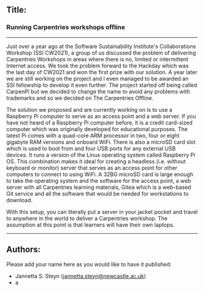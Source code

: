 ## Title:
### Running Carpentries workshops offline
---

Just over a year ago at the Software Sustainability Institute's Collaborations Workshop (SSI CW2021), a group of us discussed the problem of delivering Carpentries Workshops in areas where there is no, limited or intermittent Internet access. We took the problem forward to the Hackday which was the last day of CW2021 and won the first prize with our solution. A year later we are still working on the project and I even managed to be awarded an SSI fellowship to develop it even further. The project started off being called CarpenPi but we decided to change the name to avoid any problems with trademarks and so we decided on The Carpentries Offline.

The solution we proposed and are currently working on is to use a Raspberry Pi computer to serve as an access point and a web server. If you have not heard of a Raspberry Pi computer before, it is a credit card-sized computer which was originally developed for educational purposes. The latest Pi comes with a quad-core ARM processor in two, four or eight gigabyte RAM versions and onboard WiFi. There is also a microSD card slot which is used to boot from and four USB ports for any external USB devices. It runs a version of the Linux operating system called Raspberry Pi OS. This combination makes it ideal for creating a headless (i.e. without keyboard or monitor) server that serves as an access point for other computers to connect to using WiFi. A 32BG microSD card is large enough to take the operating system and the software for the access point, a web server with all Carpentries learning materials, Gitea which is a web-based Git service and all the software that would be needed for workstations to download.

With this setup, you can literally put a server in your jacket pocket and travel to anywhere in the world to deliver a Carpentries workshop. The assumption at this point is that learners will have their own laptops.


---
## Authors:
Please add your name here as you would like to have it published:
- Jannetta S. Steyn (jannetta.steyn@newcastle.ac.uk)
- a

